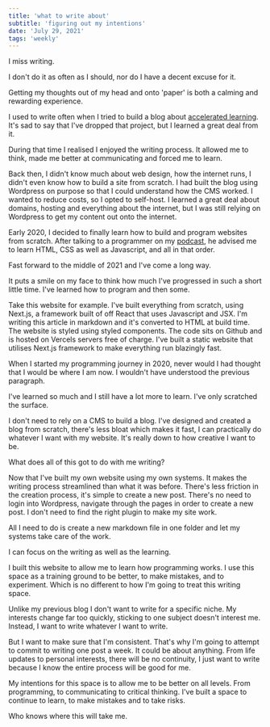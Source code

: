 ```yaml
---
title: 'what to write about'
subtitle: 'figuring out my intentions'
date: 'July 29, 2021'
tags: 'weekly'
---
```


I miss writing.

I don't do it as often as I should, nor do I have a decent excuse for it.

Getting my thoughts out of my head and onto 'paper' is both a calming and rewarding experience.

I used to write often when I tried to build a blog about [accelerated learning](https://galiway.blog). It's sad to say that I've dropped that project, but I learned a great deal from it.

During that time I realised I enjoyed the writing process. It allowed me to think, made me better at communicating and forced me to learn.

Back then, I didn't know much about web design, how the internet runs, I didn't even know how to build a site from scratch. I had built the blog using Wordpress on purpose so that I could understand how the CMS worked. I wanted to reduce costs, so I opted to self-host. I learned a great deal about domains, hosting and everything about the internet, but I was still relying on Wordpress to get my content out onto the internet.

Early 2020, I decided to finally learn how to build and program websites from scratch. After talking to a programmer on my [podcast](https://www.galiway.blog/dimitris-gkiokas-the-meta-learners/), he advised me to learn HTML, CSS as well as Javascript, and all in that order.

Fast forward to the middle of 2021 and I've come a long way.

It puts a smile on my face to think how much I've progressed in such a short little time. I've learned how to program and then some.

Take this website for example. I've built everything from scratch, using Next.js, a framework built of off React that uses Javascript and JSX. I'm writing this article in markdown and it's converted to HTML at build time. The website is styled using styled components. The code sits on Github and is hosted on Vercels servers free of charge. I've built a static website that utilises Next.js framework to make everything run blazingly fast.

When I started my programming journey in 2020, never would I had thought that I would be where I am now. I wouldn't have understood the previous paragraph.

I've learned so much and I still have a lot more to learn. I've only scratched the surface.

I don't need to rely on a CMS to build a blog. I've designed and created a blog from scratch, there's less bloat which makes it fast, I can practically do whatever I want with my website. It's really down to how creative I want to be.

What does all of this got to do with me writing?

Now that I've built my own website using my own systems. It makes the writing process streamlined than what it was before. There's less friction in the creation process, it's simple to create a new post. There's no need to login into Wordpress, navigate through the pages in order to create a new post. I don't need to find the right plugin to make my site work.

All I need to do is create a new markdown file in one folder and let my systems take care of the work.

I can focus on the writing as well as the learning.

I built this website to allow me to learn how programming works. I use this space as a training ground to be better, to make mistakes, and to experiment. Which is no different to how I'm going to treat this writing space.

Unlike my previous blog I don't want to write for a specific niche. My interests change far too quickly, sticking to one subject doesn't interest me. Instead, I want to write whatever I want to write.

But I want to make sure that I'm consistent. That's why I'm going to attempt to commit to writing one post a week. It could be about anything. From life updates to personal interests, there will be no continuity, I just want to write because I know the entire process will be good for me.

My intentions for this space is to allow me to be better on all levels. From programming, to communicating to critical thinking. I've built a space to continue to learn, to make mistakes and to take risks.

Who knows where this will take me.
